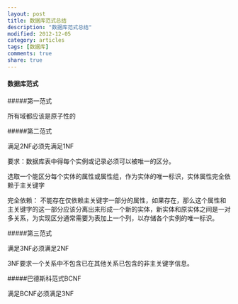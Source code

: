 ```yaml
---
layout: post
title: 数据库范式总结
description: "数据库范式总结"
modified: 2012-12-05
category: articles
tags: [数据库]
comments: true
share: true
---
```


#### 数据库范式

#####第一范式

所有域都应该是原子性的

#####第二范式

满足2NF必须先满足1NF

要求：数据库表中得每个实例或记录必须可以被唯一的区分。

选取一个能区分每个实体的属性或属性组，作为实体的唯一标识，实体属性完全依赖于主关键字

完全依赖： 不能存在仅依赖主关键字一部分的属性，如果存在，那么这个属性和主关键字的这一部分应该分离出来形成一个新的实体，新实体和原实体之间是一对多关系，为实现区分通常需要为表加上一个列，以存储各个实例的唯一标识。

#####第三范式

满足3NF必须满足2NF

3NF要求一个关系中不包含已在其他关系已包含的非主关键字信息。

#####巴德斯科范式BCNF

满足BCNF必须满足3NF